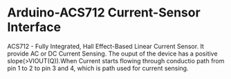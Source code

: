 # Arduino-ACS712 Current-Sensor Interface

ACS712 - Fully Integrated, Hall Effect-Based Linear Current Sensor. It provide AC or DC Current Sensing. The ouput of the device has a positive slope(>VIOUT(Q)).When Current starts flowing through conductio path from pin 1 to 2 to pin 3 and 4, which is path used for current sensing.
![]()
